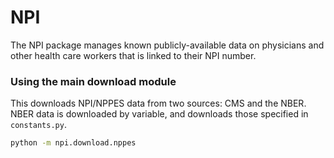 # NPI

The NPI package manages known publicly-available data on physicians and other health care workers that is linked to their NPI number.


### Using the main download module

This downloads NPI/NPPES data from two sources: CMS and the NBER. NBER data is downloaded by variable, and downloads those specified in `constants.py`.

```bash
python -m npi.download.nppes
```
